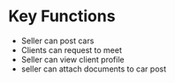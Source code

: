 # Key Functions
- Seller can post cars
- Clients can request to meet
- Seller can view client profile
- seller can attach documents to car post